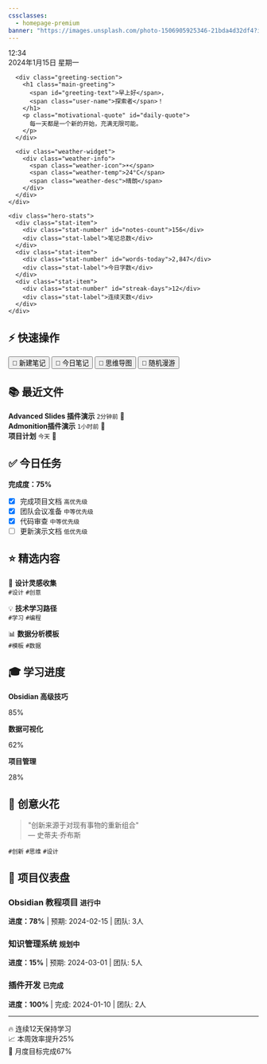 ```yaml
---
cssclasses:
  - homepage-premium
banner: "https://images.unsplash.com/photo-1506905925346-21bda4d32df4?ixlib=rb-4.0.3&auto=format&fit=crop&w=2070&q=80"
---
```


<div class="homepage-container">
  <div class="background-overlay"></div>
  
  <div class="hero-section">
    <div class="hero-content">
      <div class="time-display">
        <div class="current-time" id="live-time">12:34</div>
        <div class="current-date" id="live-date">2024年1月15日 星期一</div>
      </div>
      
      <div class="greeting-section">
        <h1 class="main-greeting">
          <span id="greeting-text">早上好</span>，
          <span class="user-name">探索者</span>！
        </h1>
        <p class="motivational-quote" id="daily-quote">
          每一天都是一个新的开始，充满无限可能。
        </p>
      </div>
      
      <div class="weather-widget">
        <div class="weather-info">
          <span class="weather-icon">☀️</span>
          <span class="weather-temp">24°C</span>
          <span class="weather-desc">晴朗</span>
        </div>
      </div>
    </div>
    
    <div class="hero-stats">
      <div class="stat-item">
        <div class="stat-number" id="notes-count">156</div>
        <div class="stat-label">笔记总数</div>
      </div>
      <div class="stat-item">
        <div class="stat-number" id="words-today">2,847</div>
        <div class="stat-label">今日字数</div>
      </div>
      <div class="stat-item">
        <div class="stat-number" id="streak-days">12</div>
        <div class="stat-label">连续天数</div>
      </div>
    </div>
  </div>

  <div class="main-content">
    <div class="quick-actions-panel">
      <h2 class="section-title">
        <span class="section-icon">⚡</span>
        快速操作
      </h2>
      <div class="quick-buttons">
        <button class="action-btn primary">
          <span class="btn-icon">📝</span>
          <span class="btn-text">新建笔记</span>
        </button>
        <button class="action-btn secondary">
          <span class="btn-icon">📅</span>
          <span class="btn-text">今日笔记</span>
        </button>
        <button class="action-btn accent">
          <span class="btn-icon">🎨</span>
          <span class="btn-text">思维导图</span>
        </button>
        <button class="action-btn success">
          <span class="btn-icon">🎲</span>
          <span class="btn-text">随机漫游</span>
        </button>
      </div>
    </div>
  </div>
</div>

## 📚 最近文件

<div class="simple-card">

**Advanced Slides 插件演示** `2分钟前` 📄  
**Admonition插件演示** `1小时前` 📝  
**项目计划** `今天` 🎯  

</div>

## ✅ 今日任务

<div class="simple-card">

**完成度：75%**

- [x] 完成项目文档 `高优先级`
- [x] 团队会议准备 `中等优先级`  
- [x] 代码审查 `中等优先级`
- [ ] 更新演示文档 `低优先级`

</div>

## ⭐ 精选内容

<div class="simple-card">

🎨 **设计灵感收集**  
`#设计` `#创意`

💡 **技术学习路径**  
`#学习` `#编程`

📊 **数据分析模板**  
`#模板` `#数据`

</div>

## 🎓 学习进度

<div class="simple-card">

**Obsidian 高级技巧**  
<div class="progress-container">
  <div class="progress-bar-simple">
    <div class="progress-fill-simple" style="width: 85%"></div>
  </div>
  <span class="progress-percent">85%</span>
</div>

**数据可视化**  
<div class="progress-container">
  <div class="progress-bar-simple">
    <div class="progress-fill-simple" style="width: 62%"></div>
  </div>
  <span class="progress-percent">62%</span>
</div>

**项目管理**  
<div class="progress-container">
  <div class="progress-bar-simple">
    <div class="progress-fill-simple" style="width: 28%"></div>
  </div>
  <span class="progress-percent">28%</span>
</div>

</div>

## 💭 创意火花

<div class="simple-card">

> "创新来源于对现有事物的重新组合"  
> — 史蒂夫·乔布斯

`#创新` `#思维` `#设计`

</div>

## 🚀 项目仪表盘

<div class="simple-card">

### Obsidian 教程项目 `进行中`
**进度：78%** | 预期: 2024-02-15 | 团队: 3人

### 知识管理系统 `规划中`  
**进度：15%** | 预期: 2024-03-01 | 团队: 5人

### 插件开发 `已完成`
**进度：100%** | 完成: 2024-01-10 | 团队: 2人

</div>

---

<div class="footer-simple">

🔥 连续12天保持学习  
📈 本周效率提升25%  
🎯 月度目标完成67%  

</div>

<script>
function updateDateTime() {
  const now = new Date();
  
  const timeElement = document.getElementById('live-time');
  if (timeElement) {
    timeElement.textContent = now.toLocaleTimeString('zh-CN', {
      hour: '2-digit',
      minute: '2-digit'
    });
  }
  
  const dateElement = document.getElementById('live-date');
  if (dateElement) {
    dateElement.textContent = now.toLocaleDateString('zh-CN', {
      year: 'numeric',
      month: 'long',
      day: 'numeric',
      weekday: 'long'
    });
  }
}

function updateGreeting() {
  const hour = new Date().getHours();
  const greetingElement = document.getElementById('greeting-text');
  
  if (!greetingElement) return;
  
  if (hour < 6) {
    greetingElement.textContent = '深夜好';
  } else if (hour < 12) {
    greetingElement.textContent = '早上好';
  } else if (hour < 18) {
    greetingElement.textContent = '下午好';
  } else {
    greetingElement.textContent = '晚上好';
  }
}

function init() {
  updateDateTime();
  updateGreeting();
  setInterval(updateDateTime, 60000);
}

if (document.readyState === 'loading') {
  document.addEventListener('DOMContentLoaded', init);
} else {
  init();
}
</script> 